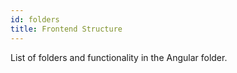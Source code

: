```yaml
---
id: folders
title: Frontend Structure
---
```


List of folders and functionality in the Angular folder.
